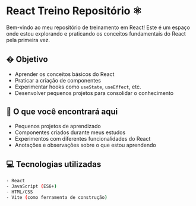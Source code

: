 # React Treino Repositório ⚛️

Bem-vindo ao meu repositório de treinamento em React! Este é um espaço onde estou explorando e praticando os conceitos fundamentais do React pela primeira vez.

## � Objetivo
- Aprender os conceitos básicos do React
- Praticar a criação de componentes
- Experimentar hooks como `useState`, `useEffect`, etc.
- Desenvolver pequenos projetos para consolidar o conhecimento

## 📂 O que você encontrará aqui
- Pequenos projetos de aprendizado
- Componentes criados durante meus estudos
- Experimentos com diferentes funcionalidades do React
- Anotações e observações sobre o que estou aprendendo

## 💻 Tecnologias utilizadas
```bash
- React
- JavaScript (ES6+)
- HTML/CSS
- Vite (como ferramenta de construção)